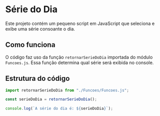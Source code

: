 # Série do Dia

Este projeto contém um pequeno script em JavaScript que seleciona e exibe uma série consoante o dia.

## Como funciona

O código faz uso da função `retornarSerieDoDia` importada do módulo `Funcoes.js`. Essa função determina qual série será exibida no console.

## Estrutura do código

```javascript
import retornarSerieDoDia from "./Funcoes/Funcoes.js";

const serieDoDia = retornarSerieDoDia();

console.log(`A série do dia é: ${serieDoDia}`);
